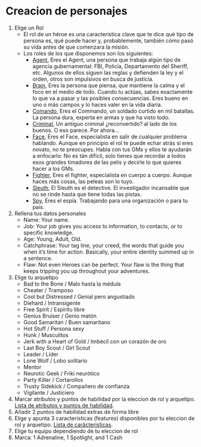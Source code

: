 # Creacion de personajes

1. Elige un Rol
    * El rol de un héroe es una característica clave que te dice qué tipo de persona es, qué puede hacer y, probablemente, también cómo pasó su vida antes de que comenzara la misión.
    * Los roles de los que disponemos son los siguientes:
        * [Agent](../PJs/Agent.md), Eres el Agent, una persona que trabaja algún tipo de agencia gubernamental: FBI, Policía, Departamento del Sheriff, etc. Algunos de ellos siguen las reglas y defienden la ley y el orden, otros son impulsivos en busca de justicia.
        * [Brain](../PJs/Brain.md), Eres la persona que piensa, que mantiene la calma y el foco en el medio de todo. Cuando tu actúas, sabes exactamente lo que va a pasar y las posibles consecuencias. Eres bueno en uno o más campos y lo haces valer en la vida diaria.
        * [Comando](../PJs/Comando.md), Eres el Commando, un soldado curtido en mil batallas. La persona dura, experta en armas y que ha visto todo.
        * [Criminal](../PJs/Criminal.md), Un antiguo criminal ¿reconvertido? al lado de los buenos. O eso parece. Por ahora...
        * [Face](../PJs/Face.md), Eres el Face, especialista en salir de cualquier problema hablando. Aunque en principio el rol te puede echar atrás si eres novato, no te preocupes. Habla con tus GMs y ellos te ayudarán a enfocarlo: No es tán difícil, solo tienes que recordar a todos esos grandes timadores de las pelis y decirle lo que quieres hacer a los GMs.
        * [Fighter](../PJs/Fighter.md), Eres el fighter, especialista en cuerpo a cuerpo. Aunque haces más cosas, las peleas son lo tuyo. 
        * [Sleuth](../PJs/Sleuth.md), El Sleuth es el detective. El investigador incansable que no se rinde hasta que tiene todas las pistas.
        * [Spy](../PJs/Spy.md), Eres el espía. Trabajando para una organización o para tu país.
2. Rellena tus datos personales
    * Name: Your name.
    * Job: Your job gives you access to information, to contacts, or to specific knowledge.
    * Age: Young, Adult, Old.
    * Catchphrase: Your tag line, your creed, the words that guide you when it’s time for action. Basically, your entire identity summed up in a sentence.
    * Flaw: Not even Heroes can be perfect. Your flaw is the thing that keeps tripping you up throughout your adventures.
3. Elige tu arquetipo
    * Bad to the Bone / Malo hasta la médula
    * Cheater / Tramposo
    * Cool but Distressed / Genial pero angustiado
    * Diehard / Intransigente
    * Free Spirit / Espíritu libre
    * Genius Bruiser / Genio matón
    * Good Samaritan / Buen samaritano
    * Hot Stuff / Persona sexy
    * Hunk / Musculitos
    * Jerk with a Heart of Gold / Imbécil con un corazón de oro
    * Last Boy Scout / Girl Scout 
    * Leader / Líder
    * Lone Wolf / Lobo solitario
    * Mentor
    * Neurotic Geek / Friki neurótico
    * Party Killer / Cortarollos
    * Trusty Sidekick / Compañero de confianza
    * Vigilante / Justiciero
4. Marcar atributos y puntos de habilidad por la eleccion de rol y arquetipo. [Lista de atributos y puntos de habilidad](attributes.md).
5. Añadir 2 puntos de habilidad extras de forma libre
6. Elige y apunta 3 caracteristicas (features) disponibles por tu eleccion de rol y arquetipo. [Lista de carácteristicas](features.md).
7. Elige tu equipo dependiendo de tu eleccion de rol
8. Marca: 1 Adrenaline, 1 Spotlight, and 1 Cash